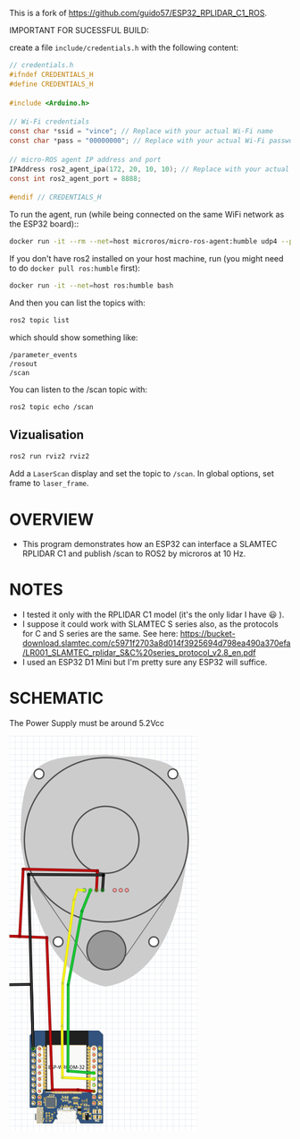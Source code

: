 This is a fork of https://github.com/guido57/ESP32_RPLIDAR_C1_ROS.

IMPORTANT FOR SUCESSFUL BUILD:

create a file `include/credentials.h` with the following content:

```c
// credentials.h
#ifndef CREDENTIALS_H
#define CREDENTIALS_H

#include <Arduino.h>

// Wi-Fi credentials
const char *ssid = "vince"; // Replace with your actual Wi-Fi name
const char *pass = "00000000"; // Replace with your actual Wi-Fi password

// micro-ROS agent IP address and port
IPAddress ros2_agent_ipa(172, 20, 10, 10); // Replace with your actual computer IP address
const int ros2_agent_port = 8888;

#endif // CREDENTIALS_H
```

To run the agent, run (while being connected on the same WiFi network as the ESP32 board)::

```bash
docker run -it --rm --net=host microros/micro-ros-agent:humble udp4 --port 8888 -v6
```

If you don't have ros2 installed on your host machine, run (you might need to do `docker pull ros:humble` first):

```bash
docker run -it --net=host ros:humble bash
```

And then you can list the topics with:

```bash
ros2 topic list
```

which should show something like:

```
/parameter_events
/rosout
/scan
```

You can listen to the /scan topic with:

```bash
ros2 topic echo /scan
```

## Vizualisation

```bash
ros2 run rviz2 rviz2
```

Add a `LaserScan` display and set the topic to `/scan`. In global options, set frame to `laser_frame`.

# OVERVIEW

- This program demonstrates how an ESP32 can interface a SLAMTEC RPLIDAR C1 and publish /scan to ROS2 by microros at 10 Hz.

# NOTES

- I tested it only with the RPLIDAR C1 model (it's the only lidar I have :smiley: ).
- I suppose it could work with SLAMTEC S series also, as the protocols for C and S series are the same. See here: https://bucket-download.slamtec.com/c5971f2703a8d014f3925694d798ea490a370efa/LR001_SLAMTEC_rplidar_S&C%20series_protocol_v2.8_en.pdf
- I used an ESP32 D1 Mini but I'm pretty sure any ESP32 will suffice.

# SCHEMATIC

The Power Supply must be around 5.2Vcc

![](docs/schematic.png)

